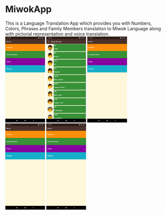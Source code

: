 # MiwokApp
This is a Language Translation App which provides you with Numbers, Colors, Phrases and Family Members translation to Miwok Language along with pictorial representation and voice translation.
<br>
<img src="https://github.com/keesh-14/MiwokApp/blob/master/images/Main%20Activity.jpeg" width="25%">
<img src="https://github.com/keesh-14/MiwokApp/blob/master/images/Family%20Activity.jpeg" width="25%">
<img src="https://github.com/keesh-14/MiwokApp/blob/master/images/Main%20Activity.jpeg" width="25%">
<img src="https://github.com/keesh-14/MiwokApp/blob/master/images/Main%20Activity.jpeg" width="25%">
<img src="https://github.com/keesh-14/MiwokApp/blob/master/images/Main%20Activity.jpeg" width="25%">


